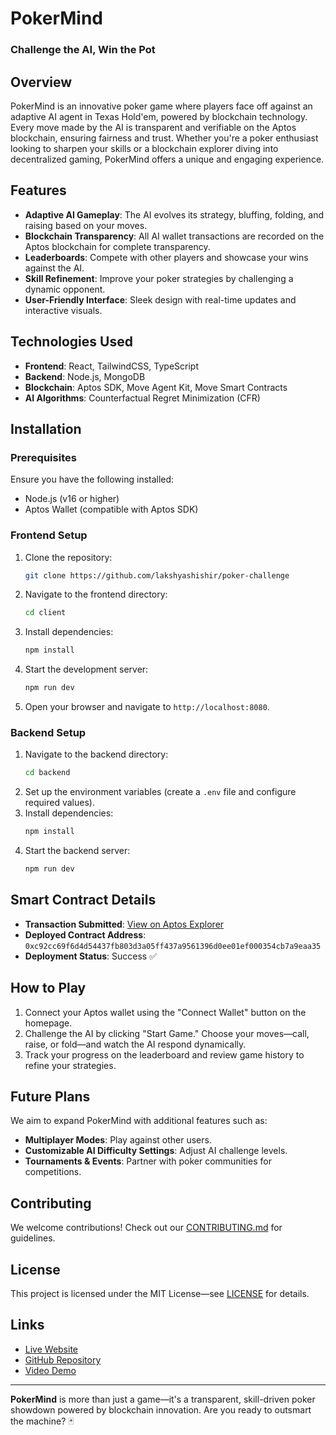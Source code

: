 # PokerMind
### Challenge the AI, Win the Pot

## Overview
PokerMind is an innovative poker game where players face off against an adaptive AI agent in Texas Hold'em, powered by blockchain technology. Every move made by the AI is transparent and verifiable on the Aptos blockchain, ensuring fairness and trust. Whether you're a poker enthusiast looking to sharpen your skills or a blockchain explorer diving into decentralized gaming, PokerMind offers a unique and engaging experience.

## Features
- **Adaptive AI Gameplay**: The AI evolves its strategy, bluffing, folding, and raising based on your moves.
- **Blockchain Transparency**: All AI wallet transactions are recorded on the Aptos blockchain for complete transparency.
- **Leaderboards**: Compete with other players and showcase your wins against the AI.
- **Skill Refinement**: Improve your poker strategies by challenging a dynamic opponent.
- **User-Friendly Interface**: Sleek design with real-time updates and interactive visuals.

## Technologies Used
- **Frontend**: React, TailwindCSS, TypeScript
- **Backend**: Node.js, MongoDB
- **Blockchain**: Aptos SDK, Move Agent Kit, Move Smart Contracts
- **AI Algorithms**: Counterfactual Regret Minimization (CFR)

## Installation

### Prerequisites
Ensure you have the following installed:
- Node.js (v16 or higher)
- Aptos Wallet (compatible with Aptos SDK)

### Frontend Setup
1. Clone the repository:
   ```bash
   git clone https://github.com/lakshyashishir/poker-challenge
   ```
2. Navigate to the frontend directory:
   ```bash
   cd client
   ```
3. Install dependencies:
   ```bash
   npm install
   ```
4. Start the development server:
   ```bash
   npm run dev
   ```
5. Open your browser and navigate to `http://localhost:8080`.

### Backend Setup
1. Navigate to the backend directory:
   ```bash
   cd backend
   ```
2. Set up the environment variables (create a `.env` file and configure required values).
3. Install dependencies:
   ```bash
   npm install
   ```
4. Start the backend server:
   ```bash
   npm run dev
   ```

## Smart Contract Details
- **Transaction Submitted**: [View on Aptos Explorer](https://explorer.aptoslabs.com/txn/0x59aacc7c2d836e7fc4889a876d1ded8a1beb0d9b6699bfd72ead4d2d8ce7aead?network=testnet)
- **Deployed Contract Address**: `0xc92cc69f6d4d54437fb803d3a05ff437a9561396d0ee01ef000354cb7a9eaa35`
- **Deployment Status**: Success ✅

## How to Play
1. Connect your Aptos wallet using the "Connect Wallet" button on the homepage.
2. Challenge the AI by clicking "Start Game." Choose your moves—call, raise, or fold—and watch the AI respond dynamically.
3. Track your progress on the leaderboard and review game history to refine your strategies.

## Future Plans
We aim to expand PokerMind with additional features such as:
- **Multiplayer Modes**: Play against other users.
- **Customizable AI Difficulty Settings**: Adjust AI challenge levels.
- **Tournaments & Events**: Partner with poker communities for competitions.

## Contributing
We welcome contributions! Check out our [CONTRIBUTING.md](CONTRIBUTING.md) for guidelines.

## License
This project is licensed under the MIT License—see [LICENSE](LICENSE) for details.

## Links
- [Live Website](https://poker-challenge.vercel.app/)
- [GitHub Repository](https://github.com/lakshyashishir/poker-challenge)
- [Video Demo](https://youtu.be/bCD8cGWv0qg)

---
**PokerMind** is more than just a game—it's a transparent, skill-driven poker showdown powered by blockchain innovation. Are you ready to outsmart the machine? 🃏

